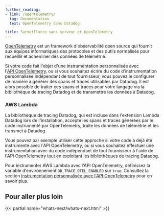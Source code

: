 ```yaml
---
further_reading:
- link: /opentelemetry/
  tag: Documentation
  text: OpenTelemetry dans Datadog

title: Surveillance sans serveur et OpenTelemetry
---
```


[OpenTelemetry][1] est un framework d'observabilité open source qui fournit aux équipes informatiques des protocoles et des outils normalisés pour recueillir et acheminer des données de télémétrie.

Si votre code fait l'objet d'une instrumentation personnalisée avec l'[API OpenTelemetry][2], ou si vous souhaitez écrire du code d'instrumentation personnalisée indépendant de tout fournisseur, vous pouvez le configurer de manière à générer des spans et traces utilisables par Datadog. Il est alors possible de traiter ces spans et traces pour votre langage via la bibliothèque de tracing Datadog et de transmettre les données à Datadog.

### AWS Lambda

La bibliothèque de tracing Datadog, qui est incluse dans l'extension Lambda Datadog lors de l'installation, accepte les spans et traces générées par le code instrumenté par OpenTelemetry, traite les données de télémétrie et les transmet à Datadog.

Vous pouvez par exemple utiliser cette approche si votre code a déjà été instrumenté avec l'API OpenTelemetry, ou si vous souhaitez effectuer une instrumentation avec du code indépendant de tout fournisseur à l'aide de l'API OpenTelemetry tout en exploitant les bibliothèques de tracing Datadog.

Pour instrumenter AWS Lambda avec l'API OpenTelemetry, définissez la variable d'environnement `DD_TRACE_OTEL_ENABLED` sur `true`. Consultez la section [Instrumentation personnalisée avec l'API OpenTelemetry][3] pour en savoir plus.

## Pour aller plus loin

{{< partial name="whats-next/whats-next.html" >}}

[1]: https://opentelemetry.io/
[2]: https://opentelemetry.io/docs/reference/specification/trace/api
[3]: /fr/tracing/trace_collection/otel_instrumentation/
